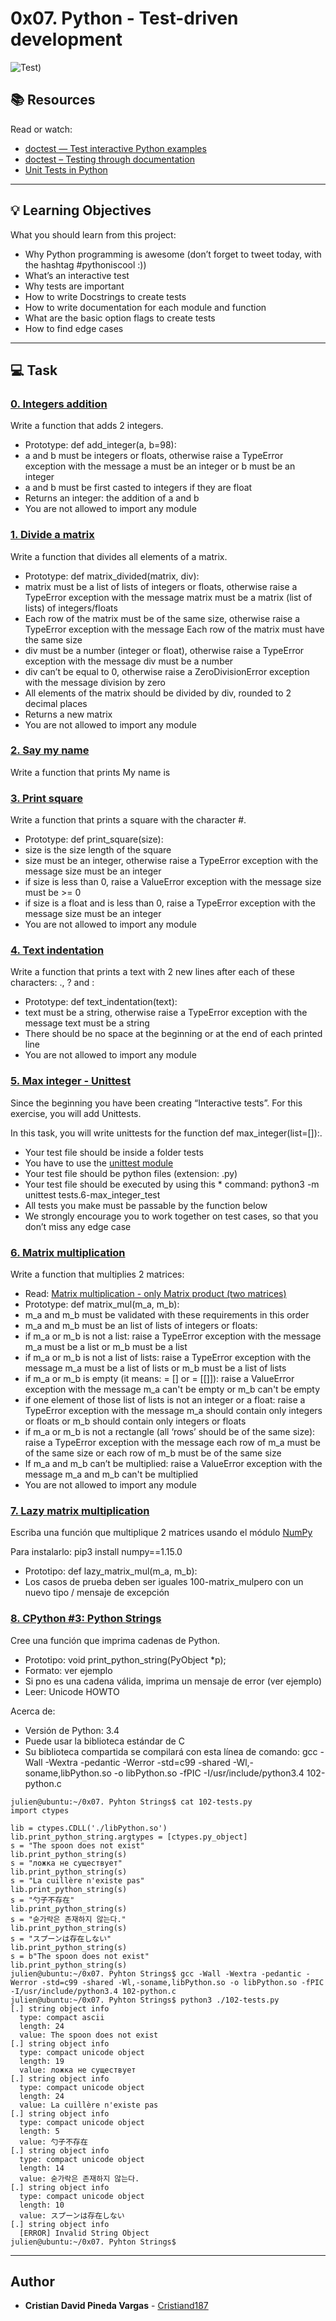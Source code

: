 # 0x07. Python - Test-driven development


![Test](https://raw.githubusercontent.com/cristiand187/holbertonschool-higher_level_programming/master/s0x07-python-test_driven_development/giphy-4.gif))

## :books: Resources
Read or watch:
* [doctest — Test interactive Python examples](https://intranet.hbtn.io/rltoken/alaT1C9CeCbkRKh-yjMRww)
* [doctest – Testing through documentation](https://intranet.hbtn.io/rltoken/cpEYbv_Z55QrSVRiuG5tUw)
* [Unit Tests in Python](https://intranet.hbtn.io/rltoken/CELicn3K8hODQsWZak_h0g)

---
## :bulb: Learning Objectives
What you should learn from this project:

* Why Python programming is awesome (don’t forget to tweet today, with the hashtag #pythoniscool :))
* What’s an interactive test
* Why tests are important
* How to write Docstrings to create tests
* How to write documentation for each module and function
* What are the basic option flags to create tests
* How to find edge cases

---
## :computer: Task

### [0. Integers addition](./0-add_integer.py)
Write a function that adds 2 integers.
 * Prototype: def add_integer(a, b=98):
 * a and b must be integers or floats, otherwise raise a TypeError exception with the message a must be an integer or b must be an integer
 * a and b must be first casted to integers if they are float
 * Returns an integer: the addition of a and b
 * You are not allowed to import any module


### [1. Divide a matrix](./2-matrix_divided.py)
Write a function that divides all elements of a matrix.
 * Prototype: def matrix_divided(matrix, div):
 * matrix must be a list of lists of integers or floats, otherwise raise a TypeError exception with the message matrix must be a matrix (list of lists) of integers/floats
 * Each row of the matrix must be of the same size, otherwise raise a TypeError exception with the message Each row of the matrix must have the same size
 * div must be a number (integer or float), otherwise raise a TypeError exception with the message div must be a number
 * div can’t be equal to 0, otherwise raise a ZeroDivisionError exception with the message division by zero
 * All elements of the matrix should be divided by div, rounded to 2 decimal places 
 * Returns a new matrix
 * You are not allowed to import any module


### [2. Say my name](./3-say_my_name.py)
Write a function that prints My name is <first name> <last name>


### [3. Print square](./4-print_square.py)
Write a function that prints a square with the character #.
 * Prototype: def print_square(size):
 * size is the size length of the square
 * size must be an integer, otherwise raise a TypeError exception with the message size must be an integer
 * if size is less than 0, raise a ValueError exception with the message size must be >= 0
 * if size is a float and is less than 0, raise a TypeError exception with the message size must be an integer
 * You are not allowed to import any module


### [4. Text indentation](./5-text_indentation.py)
Write a function that prints a text with 2 new lines after each of these characters: ., ? and :

* Prototype: def text_indentation(text):
* text must be a string, otherwise raise a TypeError exception with the message text must be a string
* There should be no space at the beginning or at the end of each printed line
* You are not allowed to import any module


### [5. Max integer - Unittest](./tests/6-max_integer_test.py)
Since the beginning you have been creating “Interactive tests”. For this exercise, you will add Unittests.

In this task, you will write unittests for the function def max_integer(list=[]):.

* Your test file should be inside a folder tests
* You have to use the [unittest module](https://docs.python.org/3.4/library/unittest.html#module-unittest)
* Your test file should be python files (extension: .py)
* Your test file should be executed by using this * command: python3 -m unittest tests.6-max_integer_test
* All tests you make must be passable by the function below
* We strongly encourage you to work together on test cases, so that you don’t miss any edge case


### [6. Matrix multiplication](./100-matrix_mul.py)
Write a function that multiplies 2 matrices:
 * Read: [Matrix multiplication - only Matrix product (two matrices)](https://en.wikipedia.org/wiki/Matrix_multiplication)
 * Prototype: def matrix_mul(m_a, m_b):
 * m_a and m_b must be validated with these requirements in this order
 * m_a and m_b must be an list of lists of integers or floats:
 * if m_a or m_b is not a list: raise a TypeError exception with the message m_a must be a list or m_b must be a list
 * if m_a or m_b is not a list of lists: raise a TypeError exception with the message m_a must be a list of lists or m_b must be a list of lists
 * if m_a or m_b is empty (it means: = [] or = [[]]): raise a ValueError exception with the message m_a can't be empty or m_b can't be empty
 * if one element of those list of lists is not an integer or a float: raise a TypeError exception with the message m_a should contain only integers or floats or m_b should contain only integers or floats
 * if m_a or m_b is not a rectangle (all ‘rows’ should be of the same size): raise a TypeError exception with the message each row of m_a must be of the same size or each row of m_b must be of the same size
 * If m_a and m_b can’t be multiplied: raise a ValueError exception with the message m_a and m_b can't be multiplied
 * You are not allowed to import any module


### [7. Lazy matrix multiplication](./101-lazy_matrix_mul.py)
Escriba una función que multiplique 2 matrices usando el módulo [NumPy](https://numpy.org/)

Para instalarlo: pip3 install numpy==1.15.0

* Prototipo: def lazy_matrix_mul(m_a, m_b):
* Los casos de prueba deben ser iguales 100-matrix_mulpero con un nuevo tipo / mensaje de excepción

### [8. CPython #3: Python Strings](./102-python.c)

Cree una función que imprima cadenas de Python.

* Prototipo: void print_python_string(PyObject *p);
* Formato: ver ejemplo
* Si pno es una cadena válida, imprima un mensaje de error (ver ejemplo)
* Leer: Unicode HOWTO
 
Acerca de:

* Versión de Python: 3.4
* Puede usar la biblioteca estándar de C
* Su biblioteca compartida se compilará con esta línea de comando: gcc -Wall -Wextra -pedantic -Werror -std=c99 -shared -Wl,-soname,libPython.so -o libPython.so -fPIC -I/usr/include/python3.4 102-python.c

```
julien@ubuntu:~/0x07. Pyhton Strings$ cat 102-tests.py
import ctypes

lib = ctypes.CDLL('./libPython.so')
lib.print_python_string.argtypes = [ctypes.py_object]
s = "The spoon does not exist"
lib.print_python_string(s)
s = "ложка не существует"
lib.print_python_string(s)
s = "La cuillère n'existe pas"
lib.print_python_string(s)
s = "勺子不存在"
lib.print_python_string(s)
s = "숟가락은 존재하지 않는다."
lib.print_python_string(s)
s = "スプーンは存在しない"
lib.print_python_string(s)
s = b"The spoon does not exist"
lib.print_python_string(s)
julien@ubuntu:~/0x07. Pyhton Strings$ gcc -Wall -Wextra -pedantic -Werror -std=c99 -shared -Wl,-soname,libPython.so -o libPython.so -fPIC -I/usr/include/python3.4 102-python.c
julien@ubuntu:~/0x07. Pyhton Strings$ python3 ./102-tests.py
[.] string object info
  type: compact ascii
  length: 24
  value: The spoon does not exist
[.] string object info
  type: compact unicode object
  length: 19
  value: ложка не существует
[.] string object info
  type: compact unicode object
  length: 24
  value: La cuillère n'existe pas
[.] string object info
  type: compact unicode object
  length: 5
  value: 勺子不存在
[.] string object info
  type: compact unicode object
  length: 14
  value: 숟가락은 존재하지 않는다.
[.] string object info
  type: compact unicode object
  length: 10
  value: スプーンは存在しない
[.] string object info
  [ERROR] Invalid String Object
julien@ubuntu:~/0x07. Pyhton Strings$
```

---

## Author
* **Cristian David Pineda Vargas** - [Cristiand187](https://github.com/Cristiand187)